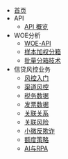 * [首页]()
* API
  * [API 概览](project/api.md)
* WOE分析
  * [WOE-API](woe/woe-01)
  * [样本加权分箱](woe/woe-02)
  * [批量分箱技术](woe/woe-03)
* 信贷风控业务
  * [风控入门](bank/风控入门)
  * [渠道风控](bank/渠道风控)
  * [税务数据](bank/税务数据)
  * [发票数据](bank/发票数据)
  * [关联关系](bank/关联关系)
  * [关联风险](bank/关联风险)
  * [小微反欺诈](bank/小微反欺诈)
  * [额度策略](bank/额度策略)
  * [AI与RPA](bank/AI与RPA)